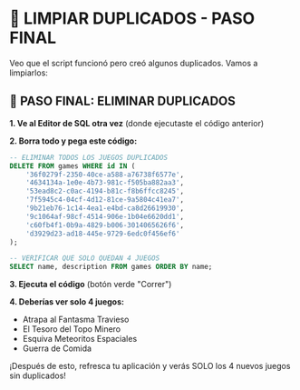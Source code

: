 # 🧹 LIMPIAR DUPLICADOS - PASO FINAL

Veo que el script funcionó pero creó algunos duplicados. Vamos a limpiarlos:

## 🎯 PASO FINAL: ELIMINAR DUPLICADOS

**1. Ve al Editor de SQL otra vez** (donde ejecutaste el código anterior)

**2. Borra todo y pega este código:**

```sql
-- ELIMINAR TODOS LOS JUEGOS DUPLICADOS
DELETE FROM games WHERE id IN (
    '36f0279f-2350-40ce-a588-a76738f6577e',
    '4634134a-1e0e-4b73-981c-f505ba882aa3',
    '53ead8c2-c0ac-4194-b81c-f8b6ffcc8245',
    '7f5945c4-04cf-4d12-81ce-9a5804c41ea7',
    '9b21eb76-1c14-4ea1-e4bd-ca8d26619930',
    '9c1064af-98cf-4514-906e-1b04e6620dd1',
    'c60fb4f1-0b9a-4829-b006-3014065626f6',
    'd3929d23-ad18-445e-9729-6edc0f456ef6'
);

-- VERIFICAR QUE SOLO QUEDAN 4 JUEGOS
SELECT name, description FROM games ORDER BY name;
```

**3. Ejecuta el código** (botón verde "Correr")

**4. Deberías ver solo 4 juegos:**
- Atrapa al Fantasma Travieso
- El Tesoro del Topo Minero  
- Esquiva Meteoritos Espaciales
- Guerra de Comida

¡Después de esto, refresca tu aplicación y verás SOLO los 4 nuevos juegos sin duplicados!

